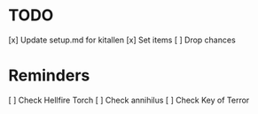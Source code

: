 # TODO

[x] Update setup.md for kitallen
[x] Set items
[ ] Drop chances


# Reminders

[ ] Check Hellfire Torch
[ ] Check annihilus
[ ] Check Key of Terror